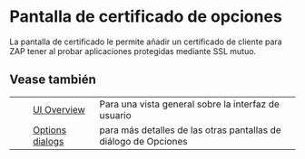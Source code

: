 # Pantalla de certificado de opciones #

La pantalla de certificado le permite añadir un certificado de cliente para ZAP tener al probar aplicaciones protegidas mediante SSL mutuo.

## Vease también ##

<table> 
 <tbody>
  <tr>
   <td>&nbsp;&nbsp;&nbsp;&nbsp;</td>
   <td> <a href="HelpUiOverview" rel="nofollow">UI Overview</a></td>
   <td>Para una vista general sobre la interfaz de usuario</td>
  </tr> 
  <tr>
   <td>&nbsp;&nbsp;&nbsp;&nbsp;</td>
   <td> <a href="HelpUiDialogsOptionsOptions" rel="nofollow">Options dialogs</a></td>
   <td>para m&aacute;s detalles de las otras pantallas de di&aacute;logo de Opciones</td>
  </tr> 
 </tbody>
</table>